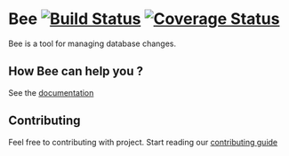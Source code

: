# Bee [![Build Status](https://travis-ci.org/bluesoft/bee.svg)](https://travis-ci.org/bluesoft/bee) [![Coverage Status](https://coveralls.io/repos/bluesoft/bee/badge.svg)](https://coveralls.io/r/bluesoft/bee)

Bee is a tool for managing database changes.


## How Bee can help you ?
See the [documentation](http://bluesoft.github.io/bee)

## Contributing

Feel free to contributing with project. Start reading our [contributing guide](https://github.com/bluesoft/contributing)

